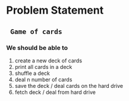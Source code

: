 # Problem Statement 
## ``` Game of cards```
### We should be able to 
1. create a new deck of cards
2. print all cards in a deck
3. shuffle a deck 
4. deal n number of cards
5. save the deck / deal cards on the hard drive
6. fetch deck / deal from hard drive
